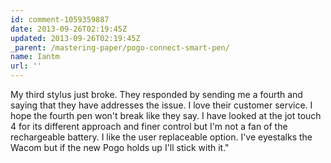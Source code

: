 ```yaml
---
id: comment-1059359887
date: 2013-09-26T02:19:45Z
updated: 2013-09-26T02:19:45Z
_parent: /mastering-paper/pogo-connect-smart-pen/
name: Iantm
url: ''
---
```


My third stylus just broke. They responded by sending me a fourth and
saying that they have addresses the issue.  I love their customer service. I hope
the fourth pen won't break like they say. I have looked at the jot touch 4 for its
different approach and finer control but I'm not a fan of the rechargeable battery.
I like the user replaceable option. I've eyestalks the Wacom but if the new Pogo
holds up I'll stick with it."
